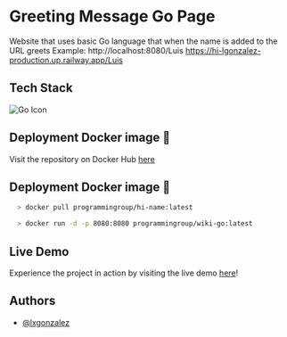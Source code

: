 # Greeting Message Go Page

Website that uses basic Go language that when the name is added to the URL greets
Example:
http://localhost:8080/Luis
https://hi-lgonzalez-production.up.railway.app/Luis

## Tech Stack

![Go Icon](https://img.icons8.com/?size=48&id=7ej5ASIwdQXG&format=png&color=000000)

## Deployment Docker image 🐳
Visit the repository on Docker Hub [here](https://hub.docker.com/repository/docker/programmingroup/hi-name/tags)

## Deployment Docker image 🐳

```bash
  > docker pull programmingroup/hi-name:latest

  > docker run -d -p 8080:8080 programmingroup/wiki-go:latest
```

## Live Demo
Experience the project in action by visiting the live demo [here](https://hi-lgonzalez-production.up.railway.app/)!



## Authors

- [@lxgonzalez](https://github.com/lxgonzalez)